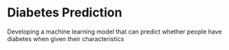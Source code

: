 # Diabetes Prediction
 Developing a machine learning model that can predict whether people have diabetes when given their characteristics
